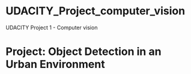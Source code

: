 # UDACITY_Project_computer_vision

UDACITY Project 1 - Computer vision
# Project: Object Detection in an Urban Environment

